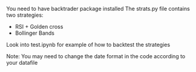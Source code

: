 You need to have backtrader package installed 
The strats.py file contains two strategies:
* RSI + Golden cross
* Bollinger Bands

Look into test.ipynb for example of how to backtest the strategies

Note:
You may need to change the date format in the code according to your datafile
